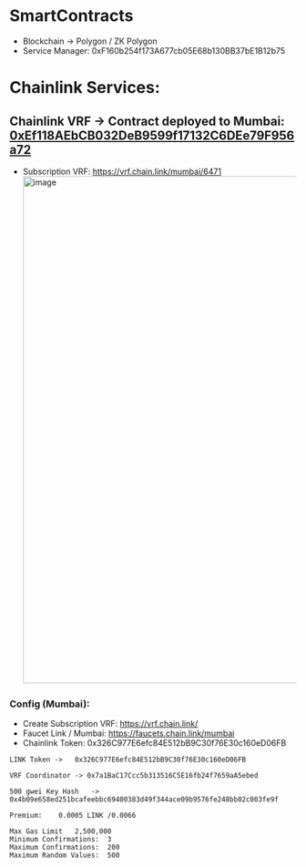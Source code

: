 # SmartContracts

- Blockchain -> Polygon / ZK Polygon
- Service Manager: 0xF160b254f173A677cb05E68b130BB37bE1B12b75

# Chainlink Services:

## Chainlink VRF -> Contract deployed to Mumbai: <a href="https://mumbai.polygonscan.com/address/0xEf118AEbCB032DeB9599f17132C6DEe79F956a72">0xEf118AEbCB032DeB9599f17132C6DEe79F956a72</a>

- Subscription VRF: https://vrf.chain.link/mumbai/6471
  <img width="891" alt="image" src="https://github.com/SW-SignWise/SmartContracts/assets/102038261/75785697-d89e-4ab6-808b-0fb2f7fa0eab">

### Config (Mumbai):

- Create Subscription VRF: https://vrf.chain.link/
- Faucet Link / Mumbai: https://faucets.chain.link/mumbai
- Chainlink Token: 0x326C977E6efc84E512bB9C30f76E30c160eD06FB

```
LINK Token ->	0x326C977E6efc84E512bB9C30f76E30c160eD06FB

VRF Coordinator	-> 0x7a1BaC17Ccc5b313516C5E16fb24f7659aA5ebed

500 gwei Key Hash	-> 0x4b09e658ed251bcafeebbc69400383d49f344ace09b9576fe248bb02c003fe9f

Premium:	0.0005 LINK /0.0066

Max Gas Limit	2,500,000
Minimum Confirmations:	3
Maximum Confirmations:	200
Maximum Random Values:	500
```

